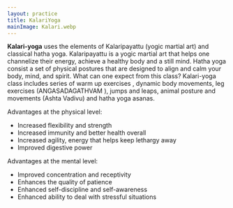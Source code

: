 ```yaml
---
layout: practice
title: KalariYoga
mainImage: Kalari.webp
---
```


**Kalari-yoga** uses the elements of Kalaripayattu (yogic martial art) and classical hatha yoga.
Kalaripayattu is a yogic martial art that helps one channelize their energy, achieve a healthy body
and a still mind. Hatha yoga consist a set of physical postures that are designed to align and calm
your body, mind, and spirit.
What can one expect from this class?
Kalari-yoga class includes series of warm up exercises , dynamic body movements, leg exercises
(ANGASADAGATHVAM ), jumps and leaps, animal posture and movements (Ashta Vadivu)
and hatha yoga asanas.

Advantages at the physical level:

- Increased flexibility and strength
- Increased immunity and better health overall
- Increased agility, energy that helps keep lethargy away
- Improved digestive power

Advantages at the mental level:

- Improved concentration and receptivity
- Enhances the quality of patience
- Enhanced self-discipline and self-awareness
- Enhanced ability to deal with stressful situations
